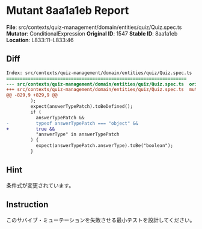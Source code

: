 # Mutant 8aa1a1eb Report

**File**: src/contexts/quiz-management/domain/entities/quiz/Quiz.spec.ts
**Mutator**: ConditionalExpression
**Original ID**: 1547
**Stable ID**: 8aa1a1eb
**Location**: L833:11–L833:46

## Diff

```diff
Index: src/contexts/quiz-management/domain/entities/quiz/Quiz.spec.ts
===================================================================
--- src/contexts/quiz-management/domain/entities/quiz/Quiz.spec.ts	original
+++ src/contexts/quiz-management/domain/entities/quiz/Quiz.spec.ts	mutated #1547
@@ -829,9 +829,9 @@
         );
         expect(answerTypePatch).toBeDefined();
         if (
           answerTypePatch &&
-          typeof answerTypePatch === "object" &&
+          true &&
           "answerType" in answerTypePatch
         ) {
           expect(answerTypePatch.answerType).toBe("boolean");
         }
```

## Hint

条件式が変更されています。

## Instruction

このサバイブ・ミューテーションを失敗させる最小テストを設計してください。
